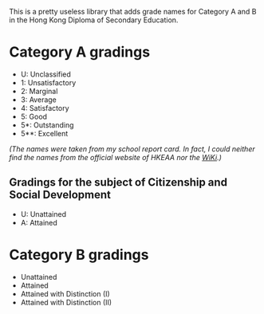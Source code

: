 This is a pretty useless library that adds grade names for Category A and B in the Hong Kong Diploma of Secondary Education.
# Category A gradings
- U: Unclassified
- 1: Unsatisfactory
- 2: Marginal
- 3: Average
- 4: Satisfactory
- 5: Good
- 5*: Outstanding
- 5**: Excellent

*(The names were taken from my school report card.
In fact, I could neither find the names from the official website of HKEAA nor the [WiKi](https://en.wikipedia.org/wiki/Hong_Kong_Diploma_of_Secondary_Education#Grading).)*
## Gradings for the subject of Citizenship and Social Development
- U: Unattained
- A: Attained
# Category B gradings
- Unattained
- Attained
- Attained with Distinction (I)
- Attained with Distinction (II)
